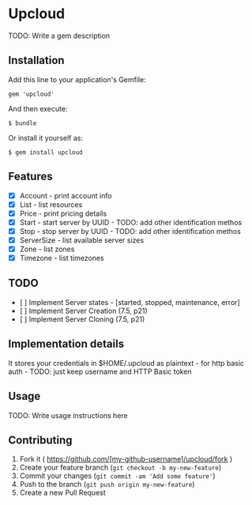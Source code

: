 # Upcloud

TODO: Write a gem description

## Installation

Add this line to your application's Gemfile:

    gem 'upcloud'

And then execute:

    $ bundle

Or install it yourself as:

    $ gem install upcloud

## Features

* [x] Account       - print account info
* [x] List          - list resources
* [x] Price         - print pricing details
* [x] Start         - start server by UUID - TODO: add other identification methos
* [x] Stop          - stop server by UUID - TODO: add other identification  methos
* [x] ServerSize    - list available server sizes
* [x] Zone          - list zones
* [x] Timezone      - list timezones

## TODO

* [ ] Implement Server states - [started, stopped, maintenance, error]
* [ ] Implement Server Creation (7.5, p21)
* [ ] Implement Server Cloning (7.5, p21)


## Implementation details

It stores your credentials in $HOME/.upcloud as plaintext - for http
basic auth - TODO: just keep username and HTTP Basic token
## Usage

TODO: Write usage instructions here

## Contributing

1. Fork it ( https://github.com/[my-github-username]/upcloud/fork )
2. Create your feature branch (`git checkout -b my-new-feature`)
3. Commit your changes (`git commit -am 'Add some feature'`)
4. Push to the branch (`git push origin my-new-feature`)
5. Create a new Pull Request
